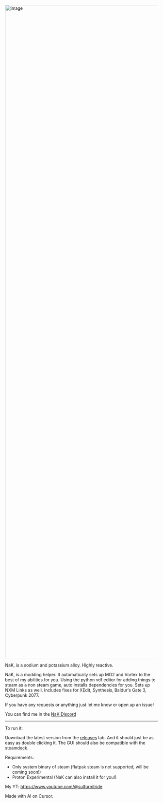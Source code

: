 <img width="3425" height="2145" alt="image" src="https://github.com/user-attachments/assets/4fc96d3e-b464-48ba-bb28-129a23f09e6a" />





NaK, is a sodium and potassium alloy. Highly reactive.

NaK, is a modding helper. It automatically sets up MO2 and Vortex to the best of my abilities for you. Using the python vdf editor for adding things to steam as a non steam game, auto installs dependencies for you. Sets up NXM Links as well. Includes fixes for XEdit, Synthesis, Baldur's Gate 3, Cyberpunk 2077. 

If you have any requests or anything just let me know or open up an issue!

You can find me in the [NaK Discord](https://discord.gg/9JWQzSeUWt)

----------------------------------------------------------------------------------------------------------------------------

To run it:

Download the latest version from the [releases](https://github.com/SulfurNitride/NaK/releases) tab. And it should just be as easy as double clicking it. The GUI should also be compatible with the steamdeck.

Requirements:
- Only system binary of steam (flatpak steam is not supported, will be coming soon!)
- Proton Experimental (NaK can also install it for you!)

My YT: https://www.youtube.com/@sulfurnitride

Made with AI on Cursor. 
